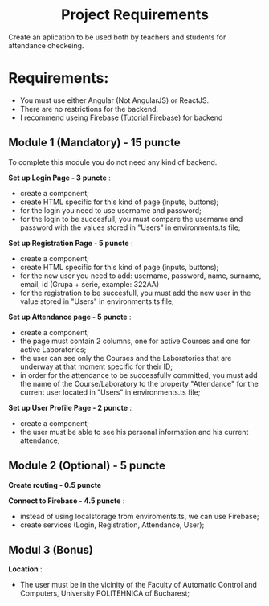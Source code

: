 <p align="center">
    <h1 align="center">
        Project Requirements
    </h1>
</p>    

Create an aplication to be used both by teachers and students for attendance checkeing.
    
# Requirements:
    
 - You must use either Angular (Not AngularJS) or ReactJS. 
 - There are no restrictions for the backend.
 - I recommend useing Firebase ([Tutorial Firebase](docs/firebase.md)) for backend
   
## Module 1 (Mandatory) - 15 puncte

To complete this module you do not need any kind of backend.
    
**Set up Login Page - 3 puncte** :
- create a component;
- create HTML specific for this kind of page (inputs, buttons);
- for the login you need to use username and password;
- for the login to be succesfull, you must compare the username and password with the values stored in "Users" in environments.ts file;  
    
**Set up Registration Page - 5 puncte** :
- create a component;
- create HTML specific for this kind of page (inputs, buttons);
- for the new user you need to add: username, password, name, surname, email, id (Grupa + serie, example: 322AA) 
- for the registration to be succesfull, you must add the new user in the value stored in "Users" in environments.ts file;
    
**Set up Attendance page - 5 puncte** :
- create a component;
- the page must contain 2 columns, one for active Courses and one for active Laboratories;
- the user can see only the Courses and the Laboratories that are underway at that moment specific for their ID;
- in order for the attendance to be successfully committed, you must add the name of the Course/Laboratory to the property "Attendance" for the current user located in "Users" in environments.ts file;
     
**Set up User Profile Page - 2 puncte** : 
- create a component;
- the user must be able to see his personal information and his current attendance;
    
## Module 2 (Optional) - 5 puncte 
    
**Create routing - 0.5 puncte** 
    
**Connect to Firebase - 4.5 puncte** :
- instead of using localstorage from enviroments.ts, we can use Firebase;
- create services (Login, Registration, Attendance, User);     
    
## Modul 3 (Bonus)
    
**Location** :
- The user must be in the vicinity of the Faculty of Automatic Control and Computers, University POLITEHNICA of Bucharest;
